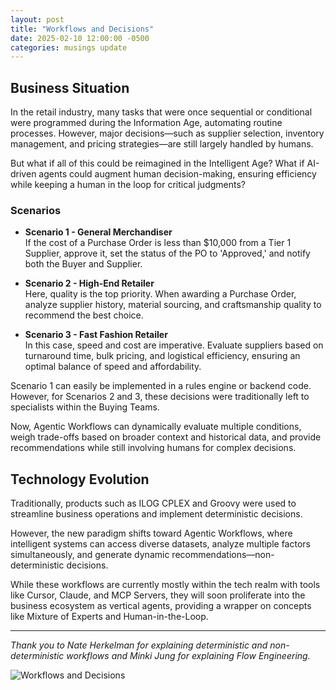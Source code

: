 ```yaml
---
layout: post
title: "Workflows and Decisions"
date: 2025-02-10 12:00:00 -0500
categories: musings update
---
```


## Business Situation

In the retail industry, many tasks that were once sequential or conditional were programmed during the Information Age, automating routine processes. However, major decisions—such as supplier selection, inventory management, and pricing strategies—are still largely handled by humans.

But what if all of this could be reimagined in the Intelligent Age? What if AI-driven agents could augment human decision-making, ensuring efficiency while keeping a human in the loop for critical judgments?

### Scenarios

- **Scenario 1 - General Merchandiser**  
    If the cost of a Purchase Order is less than $10,000 from a Tier 1 Supplier, approve it, set the status of the PO to 'Approved,' and notify both the Buyer and Supplier.

- **Scenario 2 - High-End Retailer**  
    Here, quality is the top priority. When awarding a Purchase Order, analyze supplier history, material sourcing, and craftsmanship quality to recommend the best choice.

- **Scenario 3 - Fast Fashion Retailer**  
    In this case, speed and cost are imperative. Evaluate suppliers based on turnaround time, bulk pricing, and logistical efficiency, ensuring an optimal balance of speed and affordability.

Scenario 1 can easily be implemented in a rules engine or backend code. However, for Scenarios 2 and 3, these decisions were traditionally left to specialists within the Buying Teams.

Now, Agentic Workflows can dynamically evaluate multiple conditions, weigh trade-offs based on broader context and historical data, and provide recommendations while still involving humans for complex decisions.

## Technology Evolution

Traditionally, products such as ILOG CPLEX and Groovy were used to streamline business operations and implement deterministic decisions.

However, the new paradigm shifts toward Agentic Workflows, where intelligent systems can access diverse datasets, analyze multiple factors simultaneously, and generate dynamic recommendations—non-deterministic decisions.

While these workflows are currently mostly within the tech realm with tools like Cursor, Claude, and MCP Servers, they will soon proliferate into the business ecosystem as vertical agents, providing a wrapper on concepts like Mixture of Experts and Human-in-the-Loop.

---

*Thank you to Nate Herkelman for explaining deterministic and non-deterministic workflows and Minki Jung for explaining Flow Engineering.*

![Workflows and Decisions](https://media.licdn.com/dms/image/v2/D5622AQFde5ntAFgsUg/feedshare-shrink_800/B56ZWjD7O_HsAg-/0/1742197470768?e=1747267200&v=beta&t=Xk2MjeZFggnWfNFSf0U2Hgwj7JYPauOxehJy_2MMco0)
